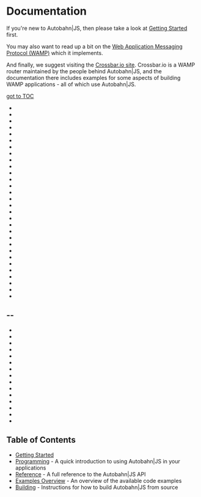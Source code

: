 # Documentation

If you're new to Autobahn|JS, then please take a look at [Getting Started](gettingstarted.md) first.

You may also want to read up a bit on the [Web Application Messaging Protocol (WAMP)](http://wamp-proto.org/why/) which it implements.

And finally, we suggest visiting the [Crossbar.io site](http://crossbar.io). Crossbar.io is a WAMP router maintained by the people behind Autobahn|JS, and the documentation there includes examples for some aspects of building WAMP applications - all of which use Autobahn|JS.

[got to TOC](#table-of-contents)


-
-
-
-
-
-
-
-
-
-
-
-
-
-
-
-
-
-
-
-
-
-
-
-
-
-
-
-
-
-
--
-
-
-
-
-

-
-
-
-
-
-
-
-
-
-

-


## Table of Contents

* [Getting Started](gettinstarted.md)
* [Programming](programming.md) - A quick introduction to using Autobahn|JS in your applications
* [Reference](reference.md) - A full reference to the Autobahn|JS API
* [Examples Overview](examples_overview-md) - An overview of the available code examples
* [Building](building.md) - Instructions for how to build Autobahn|JS from source
  
